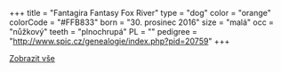 +++
title = "Fantagira Fantasy Fox River"
type = "dog"
color = "orange"
colorCode = "#FFB833"
born = "30. prosinec 2016"
size = "malá"
occ = "nůžkový"
teeth = "plnochrupá"
PL = ""
pedigree = "http://www.spic.cz/genealogie/index.php?pid=20759"
+++

<div class="album405261046572930 fb-album-container"></div>

<div class="content hideContent">



</div>

<div class="show-more">
  <a href="#">Zobrazit vše</a>
</div>


<script type="text/javascript">

    window.addEventListener("load",function() {
      jQuery( document ).ready(function ($) {
        $(".album405261046572930").FacebookAlbumBrowser({
              account: "chsfoxriver",
              accessToken: "775908159169504|cYEIsh0rs25OQQC8Ex2hXyCOut4",
              onlyAlbum: "405261046572930",
              showComments: false,
              commentsLimit:3,
              showAccountInfo: false,
              showAlbumNameInPreview: false,
              showImageCount: false,
              showImageText: true,
              shareButton: false,
              albumsPageSize: 10,
              photosPageSize: 4,
              lightbox: true,
              photosCheckbox: false,
	            pluginImagesPath: "../images/",
              likeButton: false,
              shareButton: false,
              showMoreButton: false
          });
      });
    },false);
</script>
